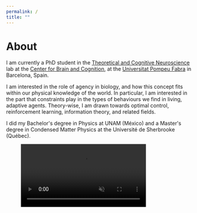 ```yaml
---
permalink: /
title: ""
---
```

# About
I am currently a PhD student in the [Theoretical and Cognitive Neuroscience](https://www.upf.edu/web/tcn) lab at the [Center for Brain and Cognition]("https://www.upf.edu/web/cbc"), at the [Universitat Pompeu Fabra](https://www.upf.edu/) in Barcelona, Spain.

I am interested in the role of agency in biology, and how this concept fits within our physical knowledge of the world.
In particular, I am interested in the part that constraints play in the types of behaviours we find in living, adaptive agents. Theory-wise, I am drawn towards optimal control, reinforcement learning, information theory, and related fields.

I did my Bachelor's degree in Physics at UNAM (México) and a Master's degree in Condensed Matter Physics at the Université de Sherbrooke (Québec).

<figure class="video_container">
<video width="80%" preload autoplay loop muted>
  <source src="/assets/animations/cartpole_h_agent.mp4" type="video/mp4" />
  <img src="cartpole_h_agent.gif">
</video>
</figure>